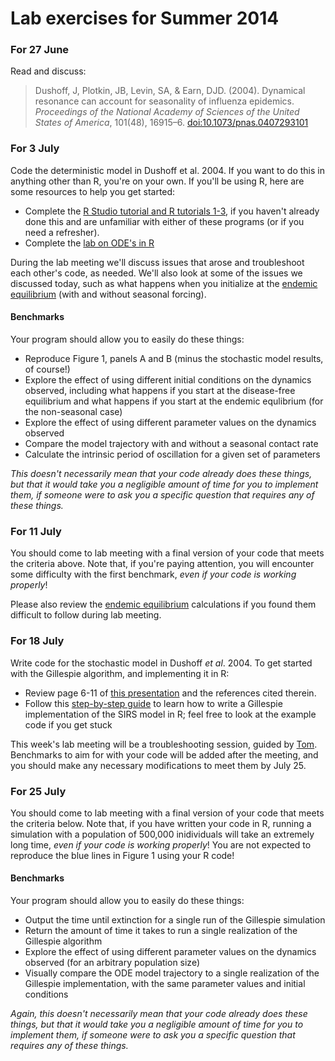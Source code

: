 # Lab exercises for Summer 2014

### For 27 June

Read and discuss:

> Dushoff, J, Plotkin, JB, Levin, SA, & Earn, DJD. (2004). Dynamical resonance can account for seasonality of influenza epidemics. _Proceedings of the National Academy of Sciences of the United States of America_, 101(48), 16915–6. [doi:10.1073/pnas.0407293101](http://www.pnas.org/content/101/48/16915.full)

### For 3 July

Code the deterministic model in Dushoff et al. 2004. If you want to do this in anything other than R, you're on your own. If you'll be using R, here are some resources to help you get started:

- Complete the [R Studio tutorial and R tutorials 1-3](http://lalashan.mcmaster.ca/theobio/mmed/index.php/Introduction_to_R), if you haven't already done this and are unfamiliar with either of these programs (or if you need a refresher).
- Complete the [lab on ODE's in R](http://lalashan.mcmaster.ca/theobio/mmed/index.php/Lab_1:_ODE_models_in_R)

During the lab meeting we'll discuss issues that arose and troubleshoot each other's code, as needed. We'll also look at some of the issues we discussed today, such as what happens when you initialize at the [endemic equilibrium](http://pulliamlab-ufl.github.io/summer2014/endemic.html) (with and without seasonal forcing).

#### Benchmarks

Your program should allow you to easily do these things:

- Reproduce Figure 1, panels A and B (minus the stochastic model results, of course!)
- Explore the effect of using different initial conditions on the dynamics observed, including what happens if you start at the disease-free equilibrium and what happens if you start at the endemic equlibrium (for the non-seasonal case)
- Explore the effect of using different parameter values on the dynamics observed
- Compare the model trajectory with and without a seasonal contact rate
- Calculate the intrinsic period of oscillation for a given set of parameters

*This doesn't necessarily mean that your code already does these things, but that it would take you a negligible amount of time for you to implement them, if someone were to ask you a specific question that requires any of these things.*

### For 11 July

You should come to lab meeting with a final version of your code that meets the criteria above. Note that, if you're paying attention, you will encounter some difficulty with the first benchmark, _even if your code is working properly_!

Please also review the [endemic equilibrium](http://pulliamlab-ufl.github.io/summer2014/endemic.html) calculations if you found them difficult to follow during lab meeting. 

### For 18 July

Write code for the stochastic model in Dushoff *et al*. 2004. To get started with the Gillespie algorithm, and implementing it in R:

- Review page 6-11 of [this presentation](http://plaza.ufl.edu/pulliam/training/icddrb/Welcome_files/Pulliam_ICDDRB_Day2.pdf) and the references cited therein.
- Follow this [step-by-step guide](http://yushan.mcmaster.ca/theobio/mmed/index.php/Gillespie) to learn how to write a Gillespie implementation of the SIRS model in R; feel free to look at the example code if you get stuck

This week's lab meeting will be a troubleshooting session, guided by [Tom](http://pulliamlab-ufl.github.io/people/hladish.html). Benchmarks to aim for with your code will be added after the meeting, and you should make any necessary modifications to meet them by July 25.

### For 25 July

You should come to lab meeting with a final version of your code that meets the criteria below. Note that, if you have written your code in R, running a simulation with a population of 500,000 inidividuals will take an extremely long time, _even if your code is working properly_! You are not expected to reproduce the blue lines in Figure 1 using your R code!

#### Benchmarks

Your program should allow you to easily do these things:

- Output the time until extinction for a single run of the Gillespie simulation
- Return the amount of time it takes to run a single realization of the Gillespie algorithm
- Explore the effect of using different parameter values on the dynamics observed (for an arbitrary population size)
- Visually compare the ODE model trajectory to a single realization of the Gillespie implementation, with the same parameter values and initial conditions

*Again, this doesn't necessarily mean that your code already does these things, but that it would take you a negligible amount of time for you to implement them, if someone were to ask you a specific question that requires any of these things.*
